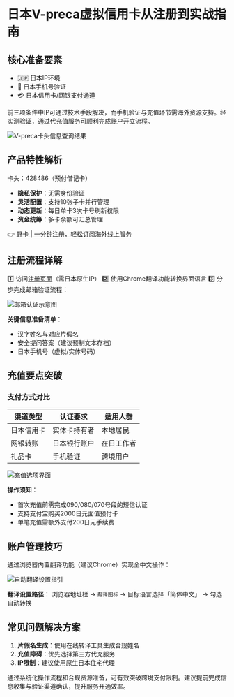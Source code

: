 # 日本V-preca虚拟信用卡从注册到实战指南

## 核心准备要素
- 🇯🇵 日本IP环境
- 📱 日本手机号验证
- 💳 日本信用卡/网银支付通道

前三项条件中IP可通过技术手段解决，而手机验证与充值环节需海外资源支持。经实测验证，通过代充值服务可顺利完成账户开立流程。

![V-preca卡头信息查询结果](https://bbtdd.com/wp-content/uploads/img/37659012.webp)

## 产品特性解析
卡头：428486（预付借记卡）
- **隐私保护**：无需身份验证
- **灵活配置**：支持10张子卡并行管理
- **动态更新**：每日单卡3次卡号刷新权限
- **资金统筹**：多卡余额可汇总管理

👉 [野卡 | 一分钟注册，轻松订阅海外线上服务](https://bbtdd.com/yeka)

## 注册流程详解
1️⃣ 访问[注册页面](https://bbtdd.com/yeka)（需日本原生IP）
2️⃣ 使用Chrome翻译功能转换界面语言
3️⃣ 分步完成邮箱验证流程：

![邮箱认证示意图](https://bbtdd.com/wp-content/uploads/img/26843212.webp)

**关键信息准备清单**：
- 汉字姓名与对应片假名
- 安全提问答案（建议预制文本存档）
- 日本手机号（虚拟/实体号码）

## 充值要点突破
### 支付方式对比
| 渠道类型 | 认证要求 | 适用人群 |
|---------|---------|---------|
| 日本信用卡 | 实体卡持有者 | 本地居民 |
| 网银转账 | 日本银行账户 | 在日工作者 |
| 礼品卡 | 手机验证 | 跨境用户 |

![充值选项界面](https://bbtdd.com/wp-content/uploads/img/133503719.webp)

**操作须知**：
- 首次充值前需完成090/080/070号段的短信认证
- 支持支付宝购买2000日元面值预付卡
- 单笔充值需额外支付200日元手续费

## 账户管理技巧
通过浏览器内置翻译功能（建议Chrome）实现全中文操作：

![自动翻译设置指引](https://bbtdd.com/wp-content/uploads/img/6093566984.webp)

**翻译设置路径**：
浏览器地址栏 → `翻译图标` → 目标语言选择「简体中文」 → 勾选自动转换

## 常见问题解决方案
1. **片假名生成**：使用在线转译工具生成合规姓名
2. **充值障碍**：优先选择第三方代充服务
3. **IP限制**：建议使用原生日本住宅代理

通过系统化操作流程和合规资源准备，可有效突破跨境支付限制。建议提前完成信息收集与验证渠道确认，提升服务开通效率。